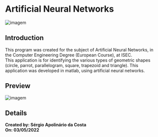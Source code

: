 # Artificial Neural Networks
 ![imagem](https://wallpapercave.com/wp/wp6690890.jpg)<br/>
 
## Introduction
This program was created for the subject of Artificial Neural Networks, in the Computer Engineering Degree (European Course), at ISEC. <br>
This application is for identifying the various types of geometric shapes (circle, parrot, parallelogram, square, trapezoid and triangle). This application was developed in matlab, using artificial neural networks.
 
 
 ## Preview
 ![imagem](https://camo.githubusercontent.com/07b9e1ed435711a50f51d40fa1a10885d7a7f6360280ce5f05357ebf3f7aba2e/68747470733a2f2f77616c6c70617065722e646f672f6c617267652f32303334323537312e6a7067)


 ## Details
 
**Created by: Sérgio Apolinário da Costa**<br/>
**On: 03/05/2022**<br/><br/>
